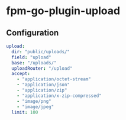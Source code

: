 # fpm-go-plugin-upload

## Configuration

```yaml
upload:
  dir: "public/uploads/"
  field: "upload"
  base: "/uploads/"
  uploadRouter: "/upload"
  accept:
    - "application/octet-stream"
    - "application/json"
    - "application/zip"
    - "application/x-zip-compressed"
    - "image/png"
    - "image/jpeg"
  limit: 100
```
